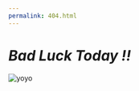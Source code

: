 ```yaml
---
permalink: 404.html
---
```


# ***Bad Luck Today !!***

![[![yoyo](/images/text.png "Visit Us later. Click to go to the Main Page")](8bin.github.io) ](/images/man.png)
